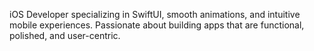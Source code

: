 iOS Developer specializing in SwiftUI, smooth animations, and intuitive mobile experiences. Passionate about building apps that are functional, polished, and user-centric.

